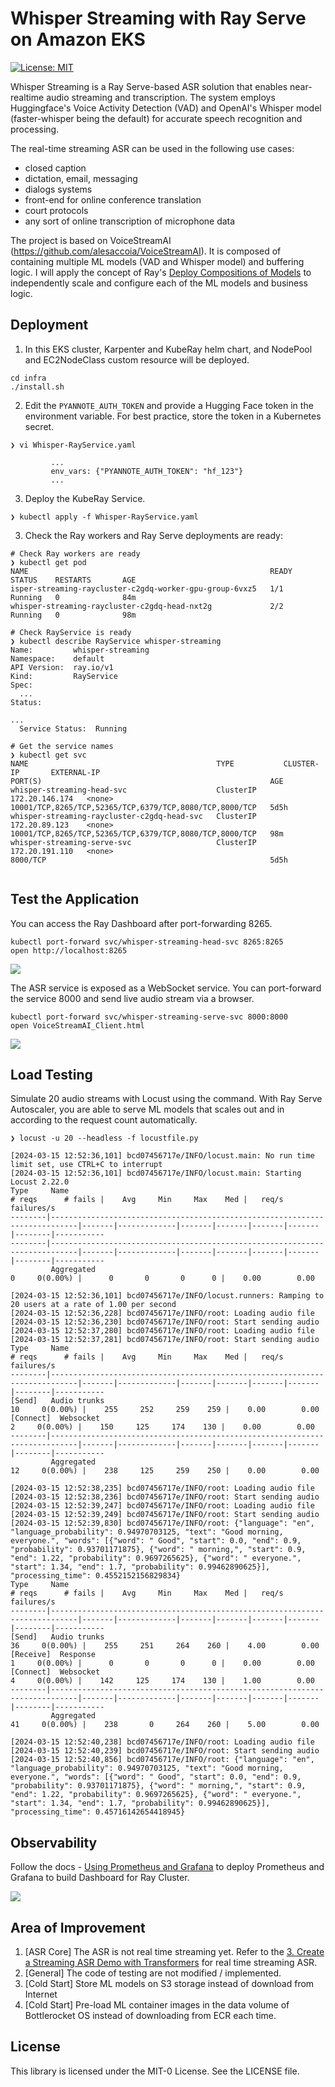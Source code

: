 # Whisper Streaming with Ray Serve on Amazon EKS

[![License: MIT](https://img.shields.io/badge/license-MIT-blue.svg)](https://opensource.org/licenses/MIT)

Whisper Streaming is a Ray Serve-based ASR solution that enables near-realtime audio streaming and transcription. The system employs Huggingface's Voice Activity Detection (VAD) and OpenAI's Whisper model (faster-whisper being the default) for accurate speech recognition and processing. 

The real-time streaming ASR can be used in the following use cases: 

* closed caption
* dictation, email, messaging
* dialogs systems
* front-end for online conference translation
* court protocols
* any sort of online transcription of microphone data

The project is based on VoiceStreamAI (https://github.com/alesaccoia/VoiceStreamAI). It is composed of containing multiple ML models (VAD and Whisper model) and buffering logic. I will apply the concept of Ray's [Deploy Compositions of Models](https://docs.ray.io/en/latest/serve/model_composition.html#compose-deployments-using-deploymenthandles) to independently scale and configure each of the ML models and business logic.

## Deployment 

1. In this EKS cluster, Karpenter and KubeRay helm chart, and NodePool and EC2NodeClass custom resource will be deployed. 

```
cd infra
./install.sh
```

2. Edit the `PYANNOTE_AUTH_TOKEN` and provide a Hugging Face token in the environment variable. For best practice, store the token in a Kubernetes secret.

```
❯ vi Whisper-RayService.yaml

         ...
         env_vars: {"PYANNOTE_AUTH_TOKEN": "hf_123"}
         ...

```

3. Deploy the KubeRay Service.
```
❯ kubectl apply -f Whisper-RayService.yaml
```

3. Check the Ray workers and Ray Serve deployments are ready:

```
# Check Ray workers are ready
❯ kubectl get pod
NAME                                                      READY   STATUS    RESTARTS       AGE
isper-streaming-raycluster-c2gdq-worker-gpu-group-6vxz5   1/1     Running   0              84m
whisper-streaming-raycluster-c2gdq-head-nxt2g             2/2     Running   0              98m

# Check RayService is ready 
❯ kubectl describe RayService whisper-streaming
Name:         whisper-streaming
Namespace:    default
API Version:  ray.io/v1
Kind:         RayService
Spec:
  ...
Status:

...
  Service Status:  Running

# Get the service names
❯ kubectl get svc
NAME                                          TYPE           CLUSTER-IP       EXTERNAL-IP                                                                         PORT(S)                                                   AGE
whisper-streaming-head-svc                    ClusterIP      172.20.146.174   <none>                                                                              10001/TCP,8265/TCP,52365/TCP,6379/TCP,8080/TCP,8000/TCP   5d5h
whisper-streaming-raycluster-c2gdq-head-svc   ClusterIP      172.20.89.123    <none>                                                                              10001/TCP,8265/TCP,52365/TCP,6379/TCP,8080/TCP,8000/TCP   98m
whisper-streaming-serve-svc                   ClusterIP      172.20.191.110   <none>                                                                              8000/TCP                                                  5d5h


```
## Test the Application

You can access the Ray Dashboard after port-forwarding 8265.
```
kubectl port-forward svc/whisper-streaming-head-svc 8265:8265
open http://localhost:8265 
```

![](img/ray_serve_dashboard.png)

The ASR service is exposed as a WebSocket service. You can port-forward the service 8000 and send live audio stream via a browser.

```
kubectl port-forward svc/whisper-streaming-serve-svc 8000:8000
open VoiceStreamAI_Client.html
```

![](img/client_demo.png)

## Load Testing

Simulate 20 audio streams with Locust using the command. With Ray Serve Autoscaler, you are able to serve ML models that scales out and in according to the request count automatically.  
```
❯ locust -u 20 --headless -f locustfile.py

[2024-03-15 12:52:36,101] bcd07456717e/INFO/locust.main: No run time limit set, use CTRL+C to interrupt
[2024-03-15 12:52:36,101] bcd07456717e/INFO/locust.main: Starting Locust 2.22.0
Type     Name                                                                          # reqs      # fails |    Avg     Min     Max    Med |   req/s  failures/s
--------|----------------------------------------------------------------------------|-------|-------------|-------|-------|-------|-------|--------|-----------
--------|----------------------------------------------------------------------------|-------|-------------|-------|-------|-------|-------|--------|-----------
         Aggregated                                                                         0     0(0.00%) |      0       0       0      0 |    0.00        0.00

[2024-03-15 12:52:36,101] bcd07456717e/INFO/locust.runners: Ramping to 20 users at a rate of 1.00 per second
[2024-03-15 12:52:36,228] bcd07456717e/INFO/root: Loading audio file
[2024-03-15 12:52:36,230] bcd07456717e/INFO/root: Start sending audio
[2024-03-15 12:52:37,280] bcd07456717e/INFO/root: Loading audio file
[2024-03-15 12:52:37,281] bcd07456717e/INFO/root: Start sending audio
Type     Name                                                                          # reqs      # fails |    Avg     Min     Max    Med |   req/s  failures/s
--------|----------------------------------------------------------------------------|-------|-------------|-------|-------|-------|-------|--------|-----------
[Send]   Audio trunks                                                                      10     0(0.00%) |    255     252     259    259 |    0.00        0.00
[Connect]  Websocket                                                                          2     0(0.00%) |    150     125     174    130 |    0.00        0.00
--------|----------------------------------------------------------------------------|-------|-------------|-------|-------|-------|-------|--------|-----------
         Aggregated                                                                        12     0(0.00%) |    238     125     259    250 |    0.00        0.00

[2024-03-15 12:52:38,235] bcd07456717e/INFO/root: Loading audio file
[2024-03-15 12:52:38,236] bcd07456717e/INFO/root: Start sending audio
[2024-03-15 12:52:39,247] bcd07456717e/INFO/root: Loading audio file
[2024-03-15 12:52:39,249] bcd07456717e/INFO/root: Start sending audio
[2024-03-15 12:52:39,830] bcd07456717e/INFO/root: {"language": "en", "language_probability": 0.94970703125, "text": "Good morning, everyone.", "words": [{"word": " Good", "start": 0.0, "end": 0.9, "probability": 0.93701171875}, {"word": " morning,", "start": 0.9, "end": 1.22, "probability": 0.9697265625}, {"word": " everyone.", "start": 1.34, "end": 1.7, "probability": 0.99462890625}], "processing_time": 0.4552152156829834}
Type     Name                                                                          # reqs      # fails |    Avg     Min     Max    Med |   req/s  failures/s
--------|----------------------------------------------------------------------------|-------|-------------|-------|-------|-------|-------|--------|-----------
[Send]   Audio trunks                                                                      36     0(0.00%) |    255     251     264    260 |    4.00        0.00
[Receive]  Response                                                                           1     0(0.00%) |      0       0       0      0 |    0.00        0.00
[Connect]  Websocket                                                                          4     0(0.00%) |    142     125     174    130 |    1.00        0.00
--------|----------------------------------------------------------------------------|-------|-------------|-------|-------|-------|-------|--------|-----------
         Aggregated                                                                        41     0(0.00%) |    238       0     264    260 |    5.00        0.00

[2024-03-15 12:52:40,238] bcd07456717e/INFO/root: Loading audio file
[2024-03-15 12:52:40,239] bcd07456717e/INFO/root: Start sending audio
[2024-03-15 12:52:40,856] bcd07456717e/INFO/root: {"language": "en", "language_probability": 0.94970703125, "text": "Good morning, everyone.", "words": [{"word": " Good", "start": 0.0, "end": 0.9, "probability": 0.93701171875}, {"word": " morning,", "start": 0.9, "end": 1.22, "probability": 0.9697265625}, {"word": " everyone.", "start": 1.34, "end": 1.7, "probability": 0.99462890625}], "processing_time": 0.45716142654418945}

```
## Observability

Follow the docs - [Using Prometheus and Grafana](https://docs.ray.io/en/latest/cluster/kubernetes/k8s-ecosystem/prometheus-grafana.html) to deploy Prometheus and Grafana to build Dashboard for Ray Cluster.

![](img/server_deploy_grafana.png)

## Area of Improvement

1. [ASR Core] The ASR is not real time streaming yet. Refer to the [3. Create a Streaming ASR Demo with Transformers](https://www.gradio.app/guides/real-time-speech-recognition) for real time streaming ASR.
2. [General] The code of testing are not modified / implemented.
3. [Cold Start] Store ML models on S3 storage instead of download from Internet 
4. [Cold Start] Pre-load ML container images in the data volume of Bottlerocket OS instead of downloading from ECR each time. 

## License

This library is licensed under the MIT-0 License. See the LICENSE file.

